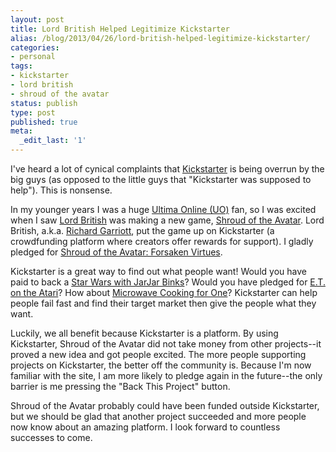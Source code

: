 ```yaml
---
layout: post
title: Lord British Helped Legitimize Kickstarter
alias: /blog/2013/04/26/lord-british-helped-legitimize-kickstarter/
categories:
- personal
tags:
- kickstarter
- lord british
- shroud of the avatar
status: publish
type: post
published: true
meta:
  _edit_last: '1'
---
```

I've heard a lot of cynical complaints that <a title="Kickstarter" href="http://www.kickstarter.com/">Kickstarter</a> is being overrun by the big guys (as opposed to the little guys that "Kickstarter was supposed to help"). This is nonsense.

In my younger years I was a huge <a title="Wikipedia: Ultima Online" href="http://en.wikipedia.org/wiki/Ultima_Online">Ultima Online (UO)</a> fan, so I was excited when I saw <a title="Wikipedia: Lord British" href="http://en.wikipedia.org/wiki/Lord_British">Lord British</a> was making a new game, <a title="Shroud of the Avatar" href="https://www.shroudoftheavatar.com/">Shroud of the Avatar</a>. Lord British, a.k.a. <a title="Richard Garriott" href="http://en.wikipedia.org/wiki/Richard_Garriott">Richard Garriott</a>, put the game up on Kickstarter (a crowdfunding platform where creators offer rewards for support). I gladly pledged for <a title="Kickstarter: Shrine of the Avatar" href="http://www.kickstarter.com/projects/portalarium/shroud-of-the-avatar-forsaken-virtues-0">Shroud of the Avatar: Forsaken Virtues</a>.

Kickstarter is a great way to find out what people want! Would you have paid to back a <a title="Robot Chicken with JarJar" href="http://www.youtube.com/watch?v=EdS2kCUGvfo">Star Wars with JarJar Binks</a>? Would you have pledged for <a title="Worst Games Ever: E.T." href="http://www.youtube.com/watch?v=2DTjLG3usQo">E.T. on the Atari</a>? How about <a title="Amazon: Microwave Cooking for One" href="http://www.amazon.com/dp/1852250437/">Microwave Cooking for One</a>? Kickstarter can help people fail fast and find their target market then give the people what they want.

Luckily, we all benefit because Kickstarter is a platform. By using Kickstarter, Shroud of the Avatar did not take money from other projects--it proved a new idea and got people excited. The more people supporting projects on Kickstarter, the better off the community is. Because I'm now familiar with the site, I am more likely to pledge again in the future--the only barrier is me pressing the "Back This Project" button.

Shroud of the Avatar probably could have been funded outside Kickstarter, but we should be glad that another project succeeded and more people now know about an amazing platform. I look forward to countless successes to come.
